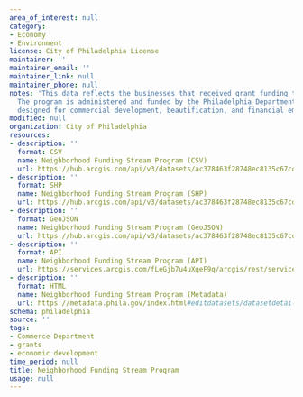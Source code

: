 ```yaml
---
area_of_interest: null
category:
- Economy
- Environment
license: City of Philadelphia License
maintainer: ''
maintainer_email: ''
maintainer_link: null
maintainer_phone: null
notes: 'This data reflects the businesses that received grant funding through the Neighborhood Funding Stream Program. 
  The program is administered and funded by the Philadelphia Department of Commerce to support businesses. Grants are 
  designed for commercial development, beautification, and financial empowerment opportunities.'
modified: null
organization: City of Philadelphia
resources:
- description: ''
  format: CSV
  name: Neighborhood Funding Stream Program (CSV)
  url: https://hub.arcgis.com/api/v3/datasets/ac378463f28748ec8135c67cd552a4ea_0/downloads/data?format=csv&spatialRefId=3857&where=1%3D1
- description: ''
  format: SHP
  name: Neighborhood Funding Stream Program (SHP)
  url: https://hub.arcgis.com/api/v3/datasets/ac378463f28748ec8135c67cd552a4ea_0/downloads/data?format=shp&spatialRefId=3857&where=1%3D1
- description: ''
  format: GeoJSON
  name: Neighborhood Funding Stream Program (GeoJSON)
  url: https://hub.arcgis.com/api/v3/datasets/ac378463f28748ec8135c67cd552a4ea_0/downloads/data?format=geojson&spatialRefId=4326&where=1%3D1
- description: ''
  format: API
  name: Neighborhood Funding Stream Program (API)
  url: https://services.arcgis.com/fLeGjb7u4uXqeF9q/arcgis/rest/services/neighborhood_funding_stream_program/FeatureServer/0/query?outFields=*&where=1%3D1
- description: ''
  format: HTML
  name: Neighborhood Funding Stream Program (Metadata)
  url: https://metadata.phila.gov/index.html#editdatasets/datasetdetails/6888f266358e8502fd9e93ae/representationdetails/6888f267358e8502fd9e93bd/
schema: philadelphia
source: ''
tags:
- Commerce Department
- grants
- economic development
time_period: null
title: Neighborhood Funding Stream Program
usage: null
---
```

